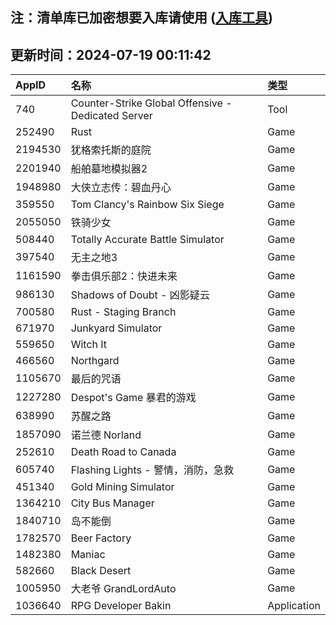 ## 注：清单库已加密想要入库请使用 ([入库工具](https://github.com/BlankTMing/ManifestAutoUpdate/releases))

## 更新时间：2024-07-19 00:11:42
| AppID | 名称 | 类型  |
| :-------------------- | :----------------------------- | :----------- |
| 740 | Counter-Strike Global Offensive - Dedicated Server| Tool |
| 252490 | Rust| Game |
| 2194530 | 犹格索托斯的庭院| Game |
| 2201940 | 船舶墓地模拟器2| Game |
| 1948980 | 大侠立志传：碧血丹心| Game |
| 359550 | Tom Clancy's Rainbow Six Siege| Game |
| 2055050 |   铁骑少女| Game |
| 508440 | Totally Accurate Battle Simulator| Game |
| 397540 | 无主之地3| Game |
| 1161590 | 拳击俱乐部2：快进未来| Game |
| 986130 | Shadows of Doubt - 凶影疑云| Game |
| 700580 | Rust - Staging Branch| Game |
| 671970 | Junkyard Simulator| Game |
| 559650 | Witch It| Game |
| 466560 | Northgard| Game |
| 1105670 | 最后的咒语| Game |
| 1227280 | Despot's Game 暴君的游戏| Game |
| 638990 | 苏醒之路| Game |
| 1857090 | 诺兰德 Norland| Game |
| 252610 | Death Road to Canada| Game |
| 605740 | Flashing Lights - 警情，消防，急救| Game |
| 451340 | Gold Mining Simulator| Game |
| 1364210 | City Bus Manager| Game |
| 1840710 | 岛不能倒| Game |
| 1782570 | Beer Factory| Game |
| 1482380 | Maniac| Game |
| 582660 | Black Desert| Game |
| 1005950 | 大老爷 GrandLordAuto| Game |
| 1036640 | RPG Developer Bakin| Application |
